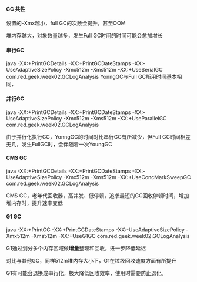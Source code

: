 #### GC 共性

设置的-Xmx越小，full GC的次数会提升，甚至OOM

堆内存越大，对象数量越多，发生Full GC时间的时间可能会愈加增长

#### 串行GC

java -XX:+PrintGCDetails -XX:+PrintGCDateStamps -XX:-UseAdaptiveSizePolicy -Xmx512m -Xms512m -XX:+UseSerialGC com.red.geek.week02.GCLogAnalysis
YonngGC与Full GC所用时间基本相同，

#### 并行GC
java -XX:+PrintGCDetails -XX:+PrintGCDateStamps -XX:-UseAdaptiveSizePolicy -Xmx512m -Xms512m -XX:+UseParallelGC com.red.geek.week02.GCLogAnalysis

由于并行化执行GC，YonngGC的时间对比串行GC有所减少，但Full GC时间相差无几，发生FullGC时，会伴随着一次YoungGC

#### CMS GC
java -XX:+PrintGCDetails -XX:+PrintGCDateStamps -XX:-UseAdaptiveSizePolicy -Xmx512m -Xms512m -XX:+UseConcMarkSweepGC com.red.geek.week02.GCLogAnalysis

CMS GC，老年代回收器，高并发、低停顿，追求最短的GC回收停顿时间，增加堆内存时，提升速率变低

#### G1 GC
java -XX:+PrintGC -XX:+PrintGCDateStamps -XX:-UseAdaptiveSizePolicy -Xmx512m -Xms512m -XX:+UseG1GC com.red.geek.week02.GCLogAnalysis

G1通过划分多个内存区域做**增量**整理和回收，进一步降低延迟

对比与其他GC，同样512m堆内存大小下，G1在垃圾回收速度方面有所提升

G1有可能会退换成串行化，极大降低回收效率，使用时需要防止退化。